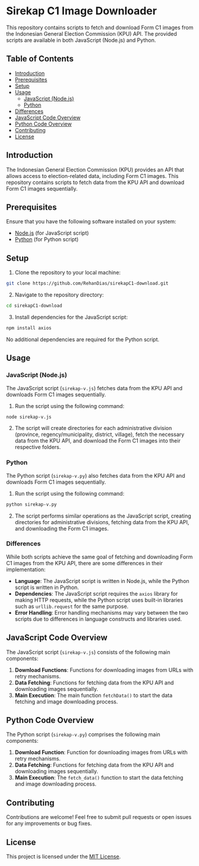 
# Sirekap C1 Image Downloader

This repository contains scripts to fetch and download Form C1 images from the Indonesian General Election Commission (KPU) API. The provided scripts are available in both JavaScript (Node.js) and Python.

## Table of Contents

- [Introduction](#introduction)
- [Prerequisites](#prerequisites)
- [Setup](#setup)
- [Usage](#usage)
  - [JavaScript (Node.js)](#javascript-nodejs)
  - [Python](#python)
- [Differences](#differences)
- [JavaScript Code Overview](#javascript-code-overview)
- [Python Code Overview](#python-code-overview)
- [Contributing](#contributing)
- [License](#license)

## Introduction

The Indonesian General Election Commission (KPU) provides an API that allows access to election-related data, including Form C1 images. This repository contains scripts to fetch data from the KPU API and download Form C1 images sequentially.

## Prerequisites

Ensure that you have the following software installed on your system:

- [Node.js](https://nodejs.org/) (for JavaScript script)
- [Python](https://www.python.org/) (for Python script)

## Setup

1. Clone the repository to your local machine:

```bash
git clone https://github.com/RehanDias/sirekapC1-download.git
```

2. Navigate to the repository directory:

```bash
cd sirekapC1-download
```

3. Install dependencies for the JavaScript script:

```bash
npm install axios
```

No additional dependencies are required for the Python script.

## Usage

### JavaScript (Node.js)

The JavaScript script (`sirekap-v.js`) fetches data from the KPU API and downloads Form C1 images sequentially.

1. Run the script using the following command:

```bash
node sirekap-v.js
```

2. The script will create directories for each administrative division (province, regency/municipality, district, village), fetch the necessary data from the KPU API, and download the Form C1 images into their respective folders.

### Python

The Python script (`sirekap-v.py`) also fetches data from the KPU API and downloads Form C1 images sequentially.

1. Run the script using the following command:

```bash
python sirekap-v.py
```

2. The script performs similar operations as the JavaScript script, creating directories for administrative divisions, fetching data from the KPU API, and downloading the Form C1 images.

### Differences

While both scripts achieve the same goal of fetching and downloading Form C1 images from the KPU API, there are some differences in their implementation:

- **Language**: The JavaScript script is written in Node.js, while the Python script is written in Python.
- **Dependencies**: The JavaScript script requires the `axios` library for making HTTP requests, while the Python script uses built-in libraries such as `urllib.request` for the same purpose.
- **Error Handling**: Error handling mechanisms may vary between the two scripts due to differences in language constructs and libraries used.

## JavaScript Code Overview

The JavaScript script (`sirekap-v.js`) consists of the following main components:

1. **Download Functions**: Functions for downloading images from URLs with retry mechanisms.
2. **Data Fetching**: Functions for fetching data from the KPU API and downloading images sequentially.
3. **Main Execution**: The main function `fetchData()` to start the data fetching and image downloading process.

## Python Code Overview

The Python script (`sirekap-v.py`) comprises the following main components:

1. **Download Function**: Function for downloading images from URLs with retry mechanisms.
2. **Data Fetching**: Functions for fetching data from the KPU API and downloading images sequentially.
3. **Main Execution**: The `fetch_data()` function to start the data fetching and image downloading process.

## Contributing

Contributions are welcome! Feel free to submit pull requests or open issues for any improvements or bug fixes.

## License

This project is licensed under the [MIT License](LICENSE).

